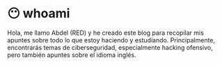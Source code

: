 # 😶 whoami

Hola, me llamo Abdel (RED) y he creado este blog para recopilar mis apuntes sobre todo lo que estoy haciendo y estudiando. Principalmente, encontrarás temas de ciberseguridad, especialmente hacking ofensivo, pero también apuntes sobre el idioma inglés.
